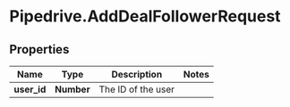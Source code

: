 # Pipedrive.AddDealFollowerRequest

## Properties

Name | Type | Description | Notes
------------ | ------------- | ------------- | -------------
**user_id** | **Number** | The ID of the user | 


